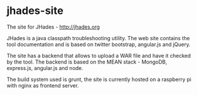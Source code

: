 jhades-site
===========

The site for JHades - http://jhades.org 

JHades is a java classpath troubleshooting utility. The web site contains the tool documentation 
and is based on twitter bootstrap, angular.js and jQuery.

The site has a backend that allows to upload a WAR file and have it checked by the tool. 
The backend is based on the MEAN stack - MongoDB, express.js, angular.js and node.

The build system used is grunt, the site is currently hosted on a raspberry pi with nginx as frontend server.
